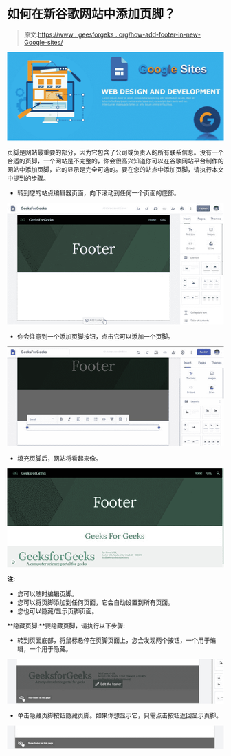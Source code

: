 # 如何在新谷歌网站中添加页脚？

> 原文:[https://www . geesforgeks . org/how-add-footer-in-new-Google-sites/](https://www.geeksforgeeks.org/how-to-add-footer-in-new-google-sites/)

![](img/f832fbd6f027c6d808ed269d560d7db1.png)

页脚是网站最重要的部分，因为它包含了公司或负责人的所有联系信息。没有一个合适的页脚，一个网站是不完整的，你会很高兴知道你可以在谷歌网站平台制作的网站中添加页脚，它的显示是完全可选的。要在您的站点中添加页脚，请执行本文中提到的步骤。

*   转到您的站点编辑器页面，向下滚动到任何一个页面的底部。

![](img/e9622091b0af617a4512543ae0a7b6a7.png)

*   你会注意到一个添加页脚按钮，点击它可以添加一个页脚。

![](img/dde9c44d395f37ee167f715f0bae9aad.png)

*   填充页脚后，网站将看起来像。

![](img/32d92954ce164451849faa59b02f7c35.png)

**注:**

*   您可以随时编辑页脚。
*   您可以将页脚添加到任何页面，它会自动设置到所有页面。
*   您也可以隐藏/显示页脚页面。

**隐藏页脚:**要隐藏页脚，请执行以下步骤:

*   转到页面底部，将鼠标悬停在页脚页面上，您会发现两个按钮，一个用于编辑，一个用于隐藏。

![](img/8de75757976ece8458aad7827b903c6c.png)

*   单击隐藏页脚按钮隐藏页脚。如果你想显示它，只需点击按钮返回显示页脚。

![](img/45dfc8215e6552a9b9a569ef28b93c69.png)